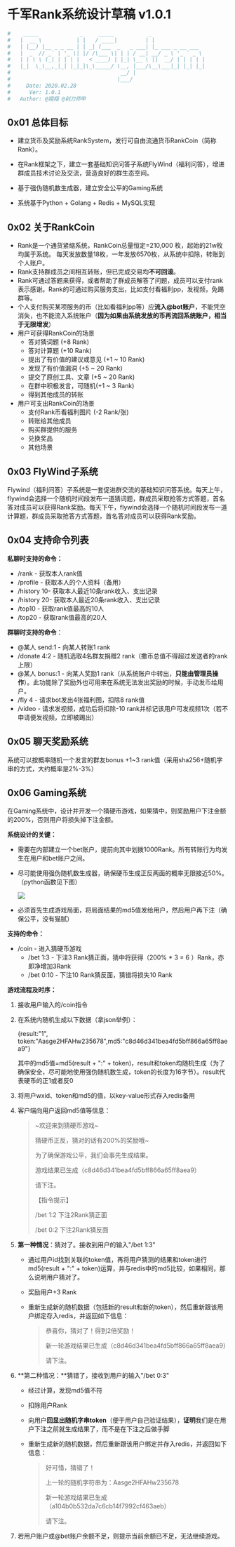 # 千军Rank系统设计草稿 v1.0.1

```bash
#    _____             _     _____           _                 
#   |  __ \           | |   / ____|         | |                
#   | |__) |__ _ _ __ | | _| (___  _   _ ___| |_ ___ _ __ ___  
#   |  _  // _` | '_ \| |/ /\___ \| | | / __| __/ _ \ '_ ` _ \ 
#   | | \ \ (_| | | | |   < ____) | |_| \__ \ ||  __/ | | | | |
#   |_|  \_\__,_|_| |_|_|\_\_____/ \__, |___/\__\___|_| |_| |_|
#                                   __/ |                       
#                                  |___/                      
#     Date: 2020.02.28
#      Ver: 1.0.1
#   Author: @翔翔 @剁刀师甲
```

## 0x01 总体目标

- 建立货币及奖励系统RankSystem，发行可自由流通货币RankCoin（简称Rank）。

- 在Rank框架之下，建立一套基础知识问答子系统FlyWind（福利问答），增进群成员技术讨论及交流，营造良好的群生态空间。

- 基于强伪随机数生成器，建立安全公平的Gaming系统

- 系统基于Python + Golang + Redis + MySQL实现



## 0x02 关于RankCoin

- Rank是一个通货紧缩系统，RankCoin总量恒定=210,000 枚，起始的21w枚均属于系统。 每天发放数量18枚，一年发放6570枚，从系统中扣除，转账到个人账户。
- Rank支持群成员之间相互转账，但已完成交易均**不可回滚**。
- Rank可通过答题来获得，或者帮助了群成员解答了问题，成员可以支付rank表示感谢。Rank的可通过购买服务支出，比如支付看福利pp，发视频，免踢群等。
- 个人支付购买某项服务的币（比如看福利pp等）应**流入@bot账户**，不能凭空消失，也不能流入系统账户（**因为如果由系统发放的币再流回系统账户，相当于无限增发**）
- 用户可获得RankCoin的场景
  - 答对猜词题 (+8 Rank)
  - 答对计算题 (+10 Rank)
  - 提出了有价值的建议或意见 (+1 ~ 10 Rank)
  - 发现了有价值漏洞 (+5 ~ 20 Rank)
  - 提交了原创工具、文章 (+5 ~ 20 Rank)
  - 在群中积极发言，可随机(+1 ~ 3 Rank)
  - 得到其他成员的转账
- 用户可支出RankCoin的场景
  - 支付Rank币看福利图片 (-2 Rank/张)
  - 转账给其他成员
  - 购买群提供的服务
  - 兑换奖品
  - 其他场景



## 0x03 FlyWind子系统

Flywind（福利问答）子系统是一套促进群交流的基础知识问答系统。每天上午，flywind会选择一个随机时间段发布一道猜词题，群成员采取抢答方式答题，首名答对成员可以获得Rank奖励。每天下午，flywind会选择一个随机时间段发布一道计算题，群成员采取抢答方式答题，首名答对成员可以获得Rank奖励。



## 0x04 支持命令列表

**私聊时支持的命令：**

- /rank - 获取本人rank值
- /profile - 获取本人的个人资料（备用）
- /history 10- 获取本人最近10条rank收入、支出记录
- /history 20- 获取本人最近20条rank收入、支出记录
- /top10 - 获取rank值最高的10人
- /top20 - 获取rank值最高的20人

**群聊时支持的命令**：

- @某人 send:1 - 向某人转账1 rank
- /donate 4:2 - 随机选取4名群友捐赠2 rank（撒币总值不得超过发送者的rank上限）
- @某人 bonus:1 - 向某人奖励1 rank（从系统账户中转出，**只能由管理员操作**）。此功能除了奖励外也可用来在系统无法发出奖励的时候，手动发币给用户。
- /fly 4 - 请求bot发出4张福利图，扣除8 rank值
- /video - 请求发视频，成功后将扣除-10 rank并标记该用户可发视频1次（若不申请便发视频，立即被踢出） 



## 0x05 聊天奖励系统

系统可以按概率随机一个发言的群友bonus +1~3 rank值（采用sha256+随机字串的方式，大约概率是2%-3%）



## 0x06 Gaming系统

在Gaming系统中，设计并开发一个猜硬币游戏，如果猜中，则奖励用户下注金额的200%，否则用户将损失掉下注金额。

**系统设计的关键：**

- 需要在内部建立一个bet账户，提前向其中划拨1000Rank。所有转账行为均发生在用户和bet账户之间。

- 尽可能使用强伪随机数生成器，确保硬币生成正反两面的概率无限接近50%。（python函数见下图）

  ![](C:\Users\azy\Desktop\微信图片编辑_20200229064534.jpg)

- 必须首先生成游戏局面，将局面结果的md5值发给用户，然后用户再下注（确保公平，没有猫腻）

**支持的命令：**

- /coin - 进入猜硬币游戏
  - /bet 1:3 - 下注3 Rank猜正面，猜中将获得（200% * 3 = 6 ）Rank，亦即净增加3Rank
  - /bet 0:10 - 下注10 Rank猜反面，猜错将损失10 Rank

**游戏流程及时序：**

1. 接收用户输入的/coin指令

2. 在系统内随机生成以下数据（拿json举例）：

   {result:"1", token:"Aasge2HFAHw235678",md5:"c8d46d341bea4fd5bff866a65ff8aea9"}

   其中的md5值=md5(result + ":" + token)，result和token均随机生成（为了确保安全，尽可能地使用强伪随机数生成，token的长度为16字节）。result代表硬币的正1或者反0

3. 将用户wxid、token和md5的值，以key-value形式存入redis备用

4. 客户端向用户返回md5值等信息：

   > ~欢迎来到猜硬币游戏~
   >
   > 猜硬币正反，猜对的话有200%的奖励哦~
   >
   > 为了确保游戏公平，我们会事先生成结果。
   >
   > 游戏结果已生成（c8d46d341bea4fd5bff866a65ff8aea9）
   >
   > 请下注。
   >
   > 【指令提示】
   >
   > /bet 1:2 下注2Rank猜正面
   >
   > /bet 0:2 下注2Rank猜反面

5. **第一种情况**：猜对了。接收到用户的输入"/bet 1:3"

   - 通过用户id找到关联的token值，再将用户猜测的结果和token进行md5(result + ":" + token)运算，并与redis中的md5比较，如果相同，那么说明用户猜对了。

   - 奖励用户+3 Rank

   - 重新生成新的随机数据（包括新的result和新的token），然后重新跟该用户绑定存入redis，并返回如下信息：

     > 恭喜你，猜对了！得到2倍奖励！
     >
     > 新一轮游戏结果已生成（c8d46d341bea4fd5bff866a65ff8aea9）
     >
     > 请下注。

5. **第二种情况：**猜错了，接收到用户的输入"/bet 0:3"

   - 经过计算，发现md5值不符

   - 扣除用户Rank

   - 向用户**回显出随机字串token**（便于用户自己验证结果），**证明**我们是在用户下注之前就生成结果了，而不是在下注之后做手脚

   - 重新生成新的随机数据，然后重新跟该用户绑定并存入redis，并返回如下信息：

     > 好可惜，猜错了！
     >
     > 上一轮的随机字符串为：Aasge2HFAHw235678
     >
     > 新一轮游戏结果已生成（a104b0b532da7c6cb14f7992cf463aeb）
     >
     > 请下注。

6. 若用户账户或@bet账户余额不足，则提示当前余额已不足，无法继续游戏。
